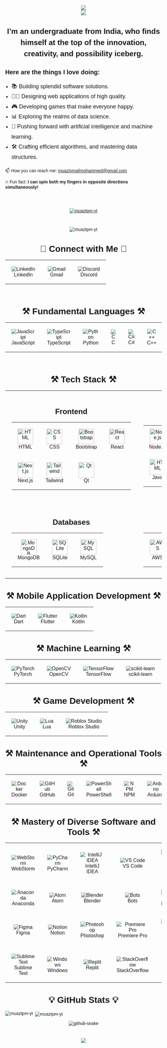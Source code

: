 <head>
  <link href="https://fonts.googleapis.com/css2?family=Poppins:wght@400;700&display=swap" rel="stylesheet">
</head>

<div style="font-family: 'Poppins', sans-serif;">
  <h1 align="center">
    <img src="https://readme-typing-svg.herokuapp.com?font=Poppins&weight=700&size=35&duration=2000&pause=1000&color=4169E1&center=true&vCenter=true&width=435&lines=Hello+World!+%F0%9F%91%8B" /> <br>
    <img src="https://readme-typing-svg.herokuapp.com?font=Poppins&weight=700&size=35&duration=2000&pause=1000&color=4169E1&center=true&vCenter=true&width=550&lines=I'm+Muaz+Ismail+Mohammed!" /> <br>
  </h1>

  <h2 align="center" style="margin-bottom: 30px; font-size: 24px; line-height: 1.5;">
      I’m an undergraduate from India, who finds himself at the top of the innovation, creativity, and possibility iceberg. 
  </h2>

  <div style="margin-top: 30px;">
      <h3 align="left" style="margin-bottom: 15px; font-size: 20px; font-weight: bold;">Here are the things I love doing:</h3>
      <ul style="padding-left: 20px; font-size: 18px; line-height: 1.8;">
          <li>📚 Building splendid software solutions.</li>
          <li>👩🏿 Designing web applications of high quality.</li>
          <li>🎮 Developing games that make everyone happy.</li>
          <li>📊 Exploring the realms of data science.</li>
          <li>🧠 Pushing forward with artificial intelligence and machine learning.</li>
          <li>🛠️ Crafting efficient algorithms, and mastering data structures.</li>
      </ul>
  </div>


  <div style="margin-bottom: 30px;">
      <p>
      📫 How you can reach me: <a href="mailto:muazismailmohammed@gmail.com">muazismailmohammed@gmail.com</a>
      </p>
      <p>🔥 Fun fact: <strong>I can spin both my fingers in opposite directions simultaneously!</strong></p>
  </div>

  <br/>

  <p align="center">
    <a href="https://github.com/ryo-ma/github-profile-trophy">
      <img src="https://github-profile-trophy.vercel.app/?username=muaztpm-yt" alt="muaztpm-yt" />
    </a>
  </p>

  <br/>

  <p align="center">
    <img src="https://komarev.com/ghpvc/?username=muaztpm-yt&label=Profile%20views&color=0e75b6&style=flat" alt="muaztpm-yt" />
  </p>

  <h1 align="center">🔗 Connect with Me 🔗</h1>
  <table align="center" style="border-collapse: collapse; border-spacing: 0;">
    <tr>
      <td align="center" style="border: none; padding: 20px;">
        <img src="https://skillicons.dev/icons?i=linkedin" alt="LinkedIn" />
        <br>
        LinkedIn
      </td>
      <td align="center" style="border: none; padding: 20px;">
        <img src="https://skillicons.dev/icons?i=gmail" alt="Gmail" />
        <br>
        Gmail
      </td>
      <td align="center" style="border: none; padding: 20px;">
        <img src="https://skillicons.dev/icons?i=discord" alt="Discord" />
        <br>
        Discord
      </td>
    </tr>
  </table>

  <div align="center">

  <br/>

  <h1 align="center">⚒️ Fundamental Languages ⚒️</h1>
  <table align="center" style="border-collapse: collapse; border-spacing: 0;">
    <tr>
      <td align="center" style="border: none; padding: 20px;">
        <img src="https://skillicons.dev/icons?i=javascript" alt="JavaScript" />
        <br>
        JavaScript
      </td>
      <td align="center" style="border: none; padding: 20px;">
        <img src="https://skillicons.dev/icons?i=typescript" alt="TypeScript" />
        <br>
        TypeScript
      </td>
      <td align="center" style="border: none; padding: 20px;">
        <img src="https://skillicons.dev/icons?i=python" alt="Python" />
        <br>
        Python
      </td>
      <td align="center" style="border: none; padding: 20px;">
        <img src="https://skillicons.dev/icons?i=c" alt="C" />
        <br>
        C
      </td>
      <td align="center" style="border: none; padding: 20px;">
        <img src="https://skillicons.dev/icons?i=cs" alt="C#" />
        <br>
        C#
      </td>
      <td align="center" style="border: none; padding: 20px;">
        <img src="https://skillicons.dev/icons?i=cpp" alt="C++" />
        <br>
        C++
      </td>
      <td align="center" style="border: none; padding: 20px;">
        <img src="https://skillicons.dev/icons?i=java" alt="Java" />
        <br>
        Java
      </td>
    </tr>
  </table>

  <br/>

<h1 align="center">⚒️ Tech Stack ⚒️</h1>

<table align="center" width="100%">
  <tr>
    <!-- Frontend Section -->
    <td align="center" style="vertical-align: top; padding: 20px;">
      <h2>Frontend</h2>
      <table align="center">
        <tr>
          <td align="center" style="padding: 20px;">
            <img src="https://skillicons.dev/icons?i=html" alt="HTML" style="width:50px;"/>
            <br>HTML
          </td>
          <td align="center" style="padding: 20px;">
            <img src="https://skillicons.dev/icons?i=css" alt="CSS" style="width:50px;"/>
            <br>CSS
          </td>
          <td align="center" style="padding: 20px;">
            <img src="https://skillicons.dev/icons?i=bootstrap" alt="Bootstrap" style="width:50px;"/>
            <br>Bootstrap
          </td>
          <td align="center" style="padding: 20px;">
            <img src="https://skillicons.dev/icons?i=react" alt="React" style="width:50px;"/>
            <br>React
          </td>
        </tr>
        <tr>
          <td align="center" style="padding: 20px;">
            <img src="https://skillicons.dev/icons?i=nextjs" alt="Next.js" style="width:50px;"/>
            <br>Next.js
          </td>
          <td align="center" style="padding: 20px;">
            <img src="https://skillicons.dev/icons?i=tailwind" alt="Tailwind" style="width:50px;"/>
            <br>Tailwind
          </td>
          <td align="center" style="padding: 20px;">
            <img src="https://skillicons.dev/icons?i=qt" alt="Qt" style="width:50px;"/>
            <br>Qt
          </td>
        </tr>
      </table>
    </td>
    <!-- Backend Section -->
    <td align="center" style="padding: 20px;">
    <div style="text-align: center;">
      <h2>Backend</h2>
      <table align="center" style="margin-top: 10px;">
        <tr>
          <td align="center" style="padding: 10px;">
            <img src="https://skillicons.dev/icons?i=nodejs" alt="Node.js" style="width:50px;" />
            <br>Node.js
          </td>
          <td align="center" style="padding: 10px;">
            <img src="https://skillicons.dev/icons?i=nextjs" alt="Next.js" style="width:50px;" />
            <br>Next.js
          </td>
          <td align="center" style="padding: 10px;">
            <img src="https://skillicons.dev/icons?i=django" alt="Django" style="width:50px;" />
            <br>Django
          </td>
          <td align="center" style="padding: 10px;">
            <img src="https://skillicons.dev/icons?i=jquery" alt="jQuery" style="width:50px;" />
            <br>jQuery
          </td>
        </tr>
        <tr>
          <td align="center" style="padding: 20px;">
            <img src="https://skillicons.dev/icons?i=java" alt="HTML" style="width:50px;"/>
            <br>Java
          </td>
          <td align="center" style="padding: 20px;">
            <img src="https://skillicons.dev/icons?i=flask" alt="HTML" style="width:50px;">
            <br>Flask
          </td>
      </table>
    </div>
  </td>

  </tr>
  <tr>
    <!-- Databases Section -->
    <td align="center" style="vertical-align: top; padding: 20px;">
      <h2>Databases</h2>
      <table align="center">
        <tr>
          <td align="center" style="padding: 20px;">
            <img src="https://skillicons.dev/icons?i=mongodb" alt="MongoDB" style="width:50px;"/>
            <br>MongoDB
          </td>
          <td align="center" style="padding: 20px;">
            <img src="https://skillicons.dev/icons?i=sqlite" alt="SQLite" style="width:50px;"/>
            <br>SQLite
          </td>
          <td align="center" style="padding: 20px;">
            <img src="https://skillicons.dev/icons?i=mysql" alt="MySQL" style="width:50px;"/>
            <br>MySQL
          </td>
        </tr>
      </table>
    </td>
    <!-- Cloud Services Section -->
    <td align="center" style="vertical-align: top; padding: 20px;">
      <h2>Cloud Services</h2>
      <table align="center">
        <tr>
          <td align="center" style="padding: 20px;">
            <img src="https://skillicons.dev/icons?i=aws" alt="AWS" style="width:50px;"/>
            <br>AWS
          </td>
          <td align="center" style="padding: 20px;">
            <img src="https://skillicons.dev/icons?i=azure" alt="Azure" style="width:50px;"/>
            <br>Azure
          </td>
          <td align="center" style="padding: 20px;">
            <img src="https://skillicons.dev/icons?i=firebase" alt="Firebase" style="width:50px;"/>
            <br>Firebase
          </td>
        </tr>
      </table>
    </td>
  </tr>
</table>

<h1 align="center">⚒️ Mobile Application Development ⚒️</h1>
<table align="center" style="border-collapse: collapse; border-spacing: 0;">
  <tr>
    <td align="center" style="border: none; padding: 20px;">
      <img src="https://skillicons.dev/icons?i=dart" alt="Dart" />
      <br>
      Dart
    </td>
    <td align="center" style="border: none; padding: 20px;">
      <img src="https://skillicons.dev/icons?i=flutter" alt="Flutter" />
      <br>
      Flutter
    </td>
    <td align="center" style="border: none; padding: 20px;">
      <img src="https://skillicons.dev/icons?i=kotlin" alt="Kotlin" />
      <br>
      Kotlin
    </td>
  </tr>
</table>

<h1 align="center">⚒️ Machine Learning ⚒️</h1>
<table align="center" style="border-collapse: collapse; border-spacing: 0;">
  <tr>
    <td align="center" style="border: none; padding: 20px;">
      <img src="https://skillicons.dev/icons?i=pytorch" alt="PyTorch" />
      <br>
      PyTorch
    </td>
    <td align="center" style="border: none; padding: 20px;">
      <img src="https://skillicons.dev/icons?i=opencv" alt="OpenCV" />
      <br>
      OpenCV
    </td>
    <td align="center" style="border: none; padding: 20px;">
      <img src="https://skillicons.dev/icons?i=tensorflow" alt="TensorFlow" />
      <br>
      TensorFlow
    </td>
    <td align="center" style="border: none; padding: 20px;">
      <img src="https://skillicons.dev/icons?i=sklearn" alt="scikit-learn" />
      <br>
      scikit-learn
    </td>
  </tr>
</table>

<h1 align="center">⚒️ Game Development ⚒️</h1>
<table align="center" style="border-collapse: collapse; border-spacing: 0;">
  <tr>
    <td align="center" style="border: none; padding: 20px;">
      <img src="https://skillicons.dev/icons?i=unity" alt="Unity" />
      <br>
      Unity
    </td>
    <td align="center" style="border: none; padding: 20px;">
      <img src="https://skillicons.dev/icons?i=lua" alt="Lua" />
      <br>
      Lua
    </td>
    <td align="center" style="border: none; padding: 20px;">
      <img src="https://skillicons.dev/icons?i=robloxstudio" alt="Roblox Studio" />
      <br>
      Roblox Studio
    </td>
  </tr>
</table>

<h1 align="center">⚒️ Maintenance and Operational Tools ⚒️</h1>
<table align="center" style="border-collapse: collapse; border-spacing: 0;">
  <tr>
    <td align="center" style="border: none; padding: 20px;">
      <img src="https://skillicons.dev/icons?i=docker" alt="Docker" />
      <br>
      Docker
    </td>
    <td align="center" style="border: none; padding: 20px;">
      <img src="https://skillicons.dev/icons?i=github" alt="GitHub" />
      <br>
      GitHub
    </td>
    <td align="center" style="border: none; padding: 20px;">
      <img src="https://skillicons.dev/icons?i=git" alt="Git" />
      <br>
      Git
    </td>
    <td align="center" style="border: none; padding: 20px;">
      <img src="https://skillicons.dev/icons?i=powershell" alt="PowerShell" />
      <br>
      PowerShell
    </td>
    <td align="center" style="border: none; padding: 20px;">
      <img src="https://skillicons.dev/icons?i=npm" alt="NPM" />
      <br>
      NPM
    </td>
    <td align="center" style="border: none; padding: 20px;">
      <img src="https://skillicons.dev/icons?i=arduino" alt="Arduino" />
      <br>
      Arduino
    </td>
    <td align="center" style="border: none; padding: 20px;">
      <img src="https://skillicons.dev/icons?i=bash" alt="Bash" />
      <br>
      Bash
    </td>
  </tr>
</table>

<h1 align="center">⚒️ Mastery of Diverse Software and Tools ⚒️</h1>
<table align="center" style="border-collapse: collapse; border-spacing: 0;">
  <tr>
    <td align="center" style="border: none; padding: 20px;">
      <img src="https://skillicons.dev/icons?i=webstorm" alt="WebStorm" />
      <br>
      WebStorm
    </td>
    <td align="center" style="border: none; padding: 20px;">
      <img src="https://skillicons.dev/icons?i=pycharm" alt="PyCharm" />
      <br>
      PyCharm
    </td>
    <td align="center" style="border: none; padding: 20px;">
      <img src="https://skillicons.dev/icons?i=idea" alt="IntelliJ IDEA" />
      <br>
      IntelliJ IDEA
    </td>
    <td align="center" style="border: none; padding: 20px;">
      <img src="https://skillicons.dev/icons?i=vscode" alt="VS Code" />
      <br>
      VS Code
    </td>
    <td align="center" style="border: none; padding: 20px;">
      <img src="https://skillicons.dev/icons?i=visualstudio" alt="Visual Studio" />
      <br>
      Visual Studio
    </td>
  </tr>
  <tr>
    <td align="center" style="border: none; padding: 20px;">
      <img src="https://skillicons.dev/icons?i=anaconda" alt="Anaconda" />
      <br>
      Anaconda
    </td>
    <td align="center" style="border: none; padding: 20px;">
      <img src="https://skillicons.dev/icons?i=atom" alt="Atom" />
      <br>
      Atom
    </td>
    <td align="center" style="border: none; padding: 20px;">
      <img src="https://skillicons.dev/icons?i=blender" alt="Blender" />
      <br>
      Blender
    </td>
    <td align="center" style="border: none; padding: 20px;">
      <img src="https://skillicons.dev/icons?i=bots" alt="Bots" />
      <br>
      Bots
    </td>
    <td align="center" style="border: none; padding: 20px;">
      <img src="https://skillicons.dev/icons?i=eclipse" alt="Eclipse" />
      <br>
      Eclipse
    </td>
  </tr>
  <tr>
    <td align="center" style="border: none; padding: 20px;">
      <img src="https://skillicons.dev/icons?i=figma" alt="Figma" />
      <br>
      Figma
    </td>
    <td align="center" style="border: none; padding: 20px;">
      <img src="https://skillicons.dev/icons?i=notion" alt="Notion" />
      <br>
      Notion
    </td>
    <td align="center" style="border: none; padding: 20px;">
      <img src="https://skillicons.dev/icons?i=ps" alt="Photoshop" />
      <br>
      Photoshop
    </td>
    <td align="center" style="border: none; padding: 20px;">
      <img src="https://skillicons.dev/icons?i=pr" alt="Premiere Pro" />
      <br>
      Premiere Pro
    </td>
    <td align="center" style="border: none; padding: 20px;">
      <img src="https://skillicons.dev/icons?i=ae" alt="After Effects" />
      <br>
      After Effects
    </td>
  </tr>
  <tr>
    <td align="center" style="border: none; padding: 20px;">
      <img src="https://skillicons.dev/icons?i=sublime" alt="Sublime Text" />
      <br>
      Sublime Text
    </td>
    <td align="center" style="border: none; padding: 20px;">
      <img src="https://skillicons.dev/icons?i=windows" alt="Windows" />
      <br>
      Windows
    </td>
    <td align="center" style="border: none; padding: 20px;">
      <img src="https://skillicons.dev/icons?i=replit" alt="Replit" />
      <br>
      Replit
    </td>
    <td align="center" style="border: none; padding: 20px;">
      <img src="https://skillicons.dev/icons?i=stackoverflow" alt="StackOverflow" />
      <br>
      StackOverflow
    </td>
  </tr>
</table>


  <div align="center">

  <h1 align="center">💡 GitHub Stats 💡</h1>


  <p align="left">
    <img align="left" src="https://github-readme-stats.vercel.app/api/top-langs?username=muaztpm-yt&show_icons=true&locale=en&layout=compact" alt="muaztpm-yt" />&nbsp;<img align="center" src="https://github-readme-stats.vercel.app/api?username=muaztpm-yt&show_icons=true&locale=en" alt="muaztpm-yt" />
  </p>

  <picture>
    <source media="(prefers-color-scheme: dark)" srcset="https://raw.githubusercontent.com/tobiasmeyhoefer/tobiasmeyhoefer/output/github-snake-dark.svg" />
    <source media="(prefers-color-scheme: light)" srcset="https://raw.githubusercontent.com/tobiasmeyhoefer/tobiasmeyhoefer/output/github-snake.svg" />
    <img alt="github-snake" src="https://raw.githubusercontent.com/tobiasmeyhoefer/tobiasmeyhoefer/output/github-snake.svg" />
  </picture><h1 align="center">
      <img src="https://readme-typing-svg.herokuapp.com?font=Poppins&weight=700&size=35&duration=2500&pause=1000&color=4169E1&center=true&vCenter=true&width=550&height=70&lines=Goodbye+World!+%F0%9F%91%8B""https://readme-typing-svg.herokuapp.com?font=Poppins&weight=700&size=35&duration=2000&pause=1000&color=4169E1&center=true&vCenter=true&width=550&lines=Goodbye+World!+%F0%9F%91%8B" />
  </h1>

</div>
